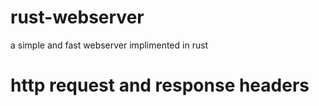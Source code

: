 # rust-webserver
a simple and fast webserver implimented in rust

# http request and response headers

